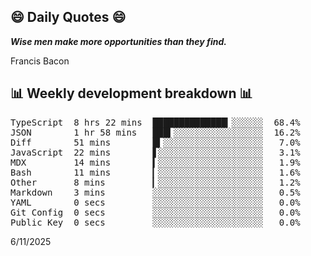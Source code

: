 ## 😄 Daily Quotes 😄

_**Wise men make more opportunities than they find.**_

Francis Bacon



## 📊 Weekly development breakdown 📊

<pre>TypeScript  8 hrs 22 mins  ██████████████▎░░░░░░  68.4%
JSON        1 hr 58 mins   ███▍░░░░░░░░░░░░░░░░░  16.2%
Diff        51 mins        █▍░░░░░░░░░░░░░░░░░░░   7.0%
JavaScript  22 mins        ▋░░░░░░░░░░░░░░░░░░░░   3.1%
MDX         14 mins        ▍░░░░░░░░░░░░░░░░░░░░   1.9%
Bash        11 mins        ▎░░░░░░░░░░░░░░░░░░░░   1.6%
Other       8 mins         ▎░░░░░░░░░░░░░░░░░░░░   1.2%
Markdown    3 mins         ░░░░░░░░░░░░░░░░░░░░░   0.5%
YAML        0 secs         ░░░░░░░░░░░░░░░░░░░░░   0.0%
Git Config  0 secs         ░░░░░░░░░░░░░░░░░░░░░   0.0%
Public Key  0 secs         ░░░░░░░░░░░░░░░░░░░░░   0.0%</pre>

6/11/2025